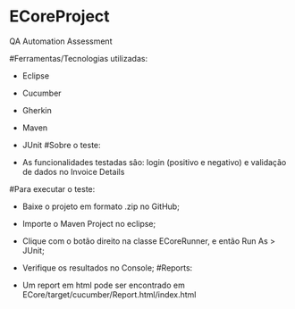 # ECoreProject
QA Automation Assessment

#Ferramentas/Tecnologias utilizadas:

- Eclipse
- Cucumber
- Gherkin
- Maven
- JUnit
#Sobre o teste:

- As funcionalidades testadas sâo: login (positivo e negativo) e validação de dados no Invoice Details

#Para executar o teste:

- Baixe o projeto em formato .zip no GitHub;
- Importe o Maven Project no eclipse;
- Clique com o botão direito na classe ECoreRunner, e então Run As > JUnit;
- Verifique os resultados no Console;
#Reports:

- Um report em html pode ser encontrado em ECore/target/cucumber/Report.html/index.html
